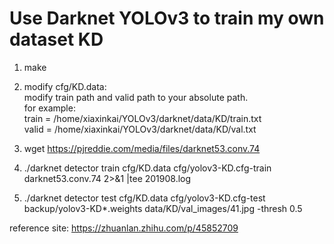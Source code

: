 # Use Darknet YOLOv3 to train my own dataset KD

1. make

2. modify cfg/KD.data:  
modify train path and valid path to your absolute path.  
for example:  
train  = /home/xiaxinkai/YOLOv3/darknet/data/KD/train.txt  
valid  = /home/xiaxinkai/YOLOv3/darknet/data/KD/val.txt  

3. wget https://pjreddie.com/media/files/darknet53.conv.74

4. ./darknet detector train cfg/KD.data cfg/yolov3-KD.cfg-train darknet53.conv.74 2>&1 |tee 201908.log

5. ./darknet detector test cfg/KD.data cfg/yolov3-KD.cfg-test backup/yolov3-KD*.weights data/KD/val_images/41.jpg -thresh 0.5

reference site:
https://zhuanlan.zhihu.com/p/45852709
